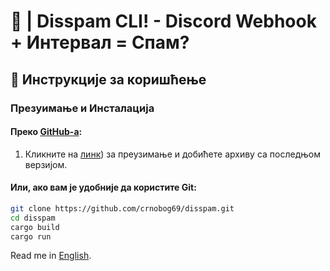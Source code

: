 # 🦠 | Disspam CLI! - Discord Webhook + Интервал = Спам?

## 🚀 Инструкције за коришћење

### Презуимање и Инсталација

#### Преко [GitHub-а](https://github.com/crnobog69/disspam/releases):

1. Кликните на [линк](https://github.com/crnobog69/disspam/releases)) за преузимање и добићете архиву са последњом верзијом.

#### Или, ако вам је удобније да користите Git:

```bash
git clone https://github.com/crnobog69/disspam.git
cd disspam
cargo build
cargo run
```


Read me in [English](README-en.md).
